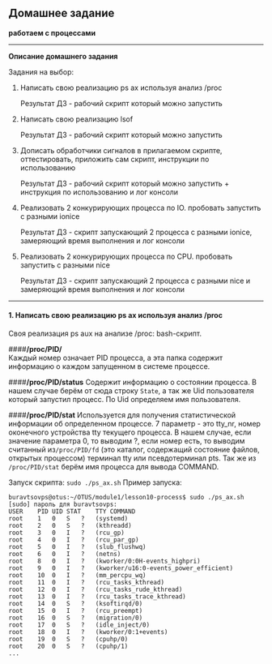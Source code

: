## Домашнее задание

**работаем с процессами**

---
**Описание домашнего задания**

Задания на выбор:

1. Написать свою реализацию ps ax используя анализ /proc

    Результат ДЗ - рабочий скрипт который можно запустить

2.  Написать свою реализацию lsof

    Результат ДЗ - рабочий скрипт который можно запустить

3.  Дописать обработчики сигналов в прилагаемом скрипте, оттестировать, приложить сам скрипт, инструкции по использованию

    Результат ДЗ - рабочий скрипт который можно запустить + инструкция по использованию и лог консоли

4.  Реализовать 2 конкурирующих процесса по IO. пробовать запустить с разными ionice

    Результат ДЗ - скрипт запускающий 2 процесса с разными ionice, замеряющий время выполнения и лог консоли

5.  Реализовать 2 конкурирующих процесса по CPU. пробовать запустить с разными nice

    Результат ДЗ - скрипт запускающий 2 процесса с разными nice и замеряющий время выполнения и лог консоли


---

#### 1. Написать свою реализацию ps ax используя анализ /proc

Своя реализация ps aux на анализе /proc: bash-скрипт.

####**/proc/PID/**    
Каждый номер означает PID процесса, а эта папка содержит информацию о каждом запущенном в системе процессе. 

####**/proc/PID/status**
Содержит информацию о состоянии процесса. В нашем случае берём от сюда строку `State`, а так же Uid пользователя который запустил процесс. По Uid определяем имя пользователя.

####**/proc/PID/stat**
Используется для получения статистической информации об определенном процессе.
7 параметр - это tty_nr, номер оконечного устройства tty текущего процесса.
В нашем случае, если значение параметра 0, то выводим ?, если номер есть, то выводим считанный из`/proc/PID/fd` (это каталог, содержащий состояние файлов, открытых процессом) терминал tty или псевдотерминал pts.
Так же из `/proc/PID/stat` берём имя процесса для вывода COMMAND.

Запуск скрипта: `sudo ./ps_ax.sh`
Пример запуска:
```
buravtsovps@otus:~/OTUS/module1/lesson10-process$ sudo ./ps_ax.sh 
[sudo] пароль для buravtsovps: 
USER	PID	UID	STAT	TTY	COMMAND
root	1	0	S	?	(systemd)
root	2	0	S	?	(kthreadd)
root	3	0	I	?	(rcu_gp)
root	4	0	I	?	(rcu_par_gp)
root	5	0	I	?	(slub_flushwq)
root	6	0	I	?	(netns)
root	8	0	I	?	(kworker/0:0H-events_highpri)
root	9	0	I	?	(kworker/u16:0-events_power_efficient)
root	10	0	I	?	(mm_percpu_wq)
root	11	0	I	?	(rcu_tasks_kthread)
root	12	0	I	?	(rcu_tasks_rude_kthread)
root	13	0	I	?	(rcu_tasks_trace_kthread)
root	14	0	S	?	(ksoftirqd/0)
root	15	0	I	?	(rcu_preempt)
root	16	0	S	?	(migration/0)
root	17	0	S	?	(idle_inject/0)
root	18	0	I	?	(kworker/0:1+events)
root	19	0	S	?	(cpuhp/0)
root	20	0	S	?	(cpuhp/1)
...
```
